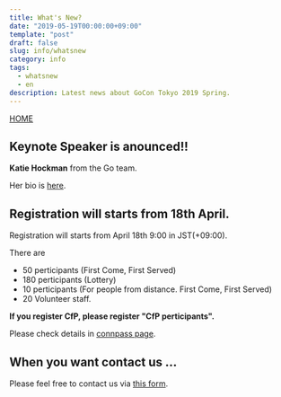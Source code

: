```yaml
---
title: What's New?
date: "2019-05-19T00:00:00+09:00"
template: "post"
draft: false
slug: info/whatsnew
category: info
tags: 
  - whatsnew
  - en
description: Latest news about GoCon Tokyo 2019 Spring.  
---
```


[HOME](/pages/home)

## Keynote Speaker is anounced!!

__Katie Hockman__ from the Go team.

Her bio is [here](/pages/home).

## Registration will starts from 18th April.

Registration will starts from April 18th 9:00 in JST(+09:00).

There are 

* 50 perticipants (First Come, First Served)
* 180 perticipants (Lottery)
* 10 perticipants (For people from distance. First Come, First Served)
* 20 Volunteer staff.

__If you register CfP, please register "CfP perticipants".__

Please check details in [connpass page](https://gocon.connpass.com/event/124530/).


## When you want contact us ...

Please feel free to contact us via [this form](https://goo.gl/forms/h2KlFhUDoFs6rLnh2).